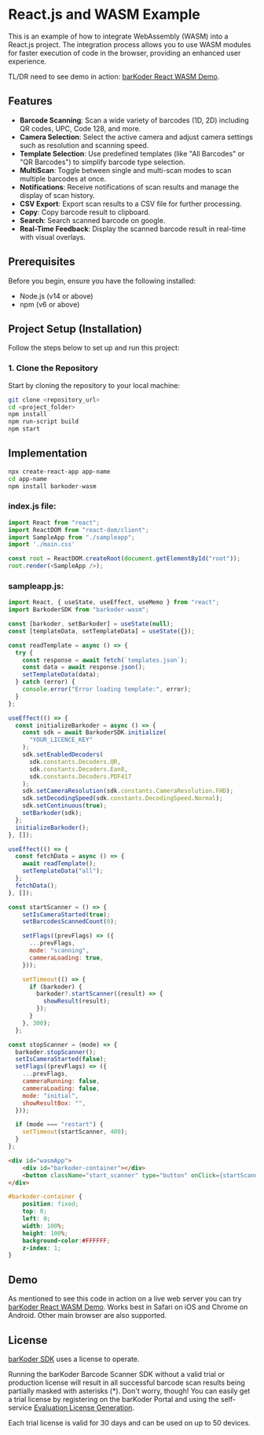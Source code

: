 # React.js and WASM Example

This is an example of how to integrate WebAssembly (WASM) into a React.js project. The integration process allows you to use WASM modules for faster execution of code in the browser, providing an enhanced user experience.

TL/DR need to see demo in action: [barKoder React WASM Demo](https://dev2.afk.mk/react-wasm-demo/build/).

## Features

- **Barcode Scanning**: Scan a wide variety of barcodes (1D, 2D) including QR codes, UPC, Code 128, and more.
- **Camera Selection**: Select the active camera and adjust camera settings such as resolution and scanning speed.
- **Template Selection**: Use predefined templates (like "All Barcodes" or "QR Barcodes") to simplify barcode type selection.
- **MultiScan**: Toggle between single and multi-scan modes to scan multiple barcodes at once.
- **Notifications**: Receive notifications of scan results and manage the display of scan history.
- **CSV Export**: Export scan results to a CSV file for further processing.
- **Copy**: Copy barcode result to clipboard.
- **Search**: Search scanned barcode on google.
- **Real-Time Feedback**: Display the scanned barcode result in real-time with visual overlays.

## Prerequisites

Before you begin, ensure you have the following installed:

- Node.js (v14 or above)
- npm (v6 or above)


## Project Setup (Installation)

Follow the steps below to set up and run this project:

### 1. Clone the Repository

Start by cloning the repository to your local machine:

```bash
git clone <repository_url>
cd <project_folder>
npm install
npm run-script build
npm start
```


## Implementation

```bash
npx create-react-app app-name
cd app-name
npm install barkoder-wasm
```

### index.js file:

```javascript
import React from "react";
import ReactDOM from "react-dom/client";
import SampleApp from "./sampleapp";
import './main.css'

const root = ReactDOM.createRoot(document.getElementById("root"));
root.render(<SampleApp />);
```

### sampleapp.js:

```javascript
import React, { useState, useEffect, useMemo } from "react";
import BarkoderSDK from "barkoder-wasm";

const [barkoder, setBarkoder] = useState(null);
const [templateData, setTemplateData] = useState({});

const readTemplate = async () => {
  try {
    const response = await fetch(`templates.json`);
    const data = await response.json();
    setTemplateData(data);
  } catch (error) {
    console.error("Error loading template:", error);
  }
};

useEffect(() => {
  const initializeBarkoder = async () => {
    const sdk = await BarkoderSDK.initialize(
      "YOUR_LICENCE_KEY"
    );
    sdk.setEnabledDecoders(
      sdk.constants.Decoders.QR,
      sdk.constants.Decoders.Ean8,
      sdk.constants.Decoders.PDF417
    );
    sdk.setCameraResolution(sdk.constants.CameraResolution.FHD);
    sdk.setDecodingSpeed(sdk.constants.DecodingSpeed.Normal);
    sdk.setContinuous(true);
    setBarkoder(sdk);
  };
  initializeBarkoder();
}, []);

useEffect(() => {
  const fetchData = async () => {
    await readTemplate();
    setTemplateData("all");
  };
  fetchData();
}, []);
```

```javascript
const startScanner = () => {
    setIsCameraStarted(true);
    setBarcodesScannedCount(0);

    setFlags((prevFlags) => ({
      ...prevFlags,
      mode: "scanning",
      cammeraLoading: true,
    }));

    setTimeout(() => {
      if (barkoder) {
        barkoder?.startScanner((result) => {
          showResult(result);  
        });
      }
    }, 300);  
  };

const stopScanner = (mode) => {
  barkoder.stopScanner();
  setIsCameraStarted(false);
  setFlags((prevFlags) => ({
    ...prevFlags,
    cammeraRunning: false,
    cammeraLoading: false,
    mode: "initial",
    showResultBox: "",
  }));

  if (mode === "restart") {
    setTimeout(startScanner, 400);
  }
};
```

```html
<div id="wasmApp">
    <div id="barkoder-container"></div>
    <button className="start_scanner" type="button" onClick={startScanner}>Start Scanner</button>
</div>
```

```css
#barkoder-container {
	position: fixed; 
	top: 0; 
	left: 0;
	width: 100%; 
	height: 100%;
	background-color:#FFFFFF;
	z-index: 1;
}
```

## Demo

As mentioned to see this code in action on a live web server you can try [barKoder React WASM Demo](https://barkoder.com/react-wasm-demo/). Works best in Safari on iOS and Chrome on Android. Other main browser are also supported.

## License

[barKoder SDK](https://barkoder.com) uses a license to operate.

Running the barKoder Barcode Scanner SDK without a valid trial or production license will result in all successful barcode scan results being partially masked with asterisks (*). Don't worry, though! You can easily get a trial license by registering on the barKoder Portal and using the self-service [Evaluation License Generation](https://barkoder.com/request-quote).

Each trial license is valid for 30 days and can be used on up to 50 devices.







